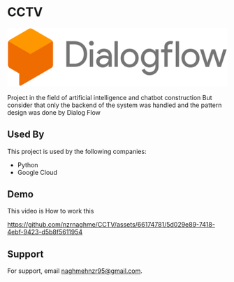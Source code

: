 # CCTV
![plot](./Dialogflow_logo.svg)

Project in the field of artificial intelligence and chatbot construction
But consider that only the backend of the system was handled and the pattern design was done by Dialog Flow

## Used By

This project is used by the following companies:

- Python
- Google Cloud 


## Demo

This video is How to work this

https://github.com/nzrnaghme/CCTV/assets/66174781/5d029e89-7418-4ebf-9423-d5b8f5611954

## Support

For support, email naghmehnzr95@gmail.com.




